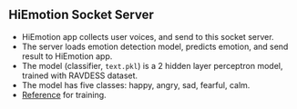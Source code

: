 ## HiEmotion Socket Server

* HiEmotion app collects user voices, and send to this socket server.
* The server loads emotion detection model, predicts emotion, and send result to HiEmotion app.
* The model (classifier, `text.pkl`) is a 2 hidden layer perceptron model, trained with RAVDESS dataset.
* The model has five classes: happy, angry, sad, fearful, calm.
* [Reference](https://towardsdatascience.com/building-a-speech-emotion-recognizer-using-python-4c1c7c89d713) for training.
